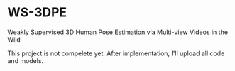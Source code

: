 # WS-3DPE
Weakly Supervised 3D Human Pose Estimation via Multi-view Videos in the Wild

This project is not compelete yet. After implementation, I'll upload all code and models.

